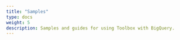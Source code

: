 ```yaml
---
title: "Samples"
type: docs
weight: 5
description: Samples and guides for using Toolbox with BigQuery.
---
```

